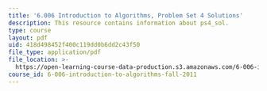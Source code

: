 ```yaml
---
title: '6.006 Introduction to Algorithms, Problem Set 4 Solutions'
description: This resource contains information about ps4_sol.
type: course
layout: pdf
uid: 418d498452f400c119dd0b6dd2c43f50
file_type: application/pdf
file_location: >-
  https://open-learning-course-data-production.s3.amazonaws.com/6-006-introduction-to-algorithms-fall-2011/418d498452f400c119dd0b6dd2c43f50_MIT6_006F11_ps4_sol.pdf
course_id: 6-006-introduction-to-algorithms-fall-2011
---
```


